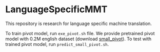 # LanguageSpecificMMT

This repository is research for language specific machine translation. 

To train pivot model, run `exe_pivot.sh` file. We provide pretrained pivot model with 0.2M english dataset (download [small_pivot](https://drive.google.com/file/d/1pc3fPqRnr7JNrxjo3Ij0DfmIk6Cyokn7/view?usp=drive_link)). To test with trained pivot model, run `predict_small_pivot.sh`. 

